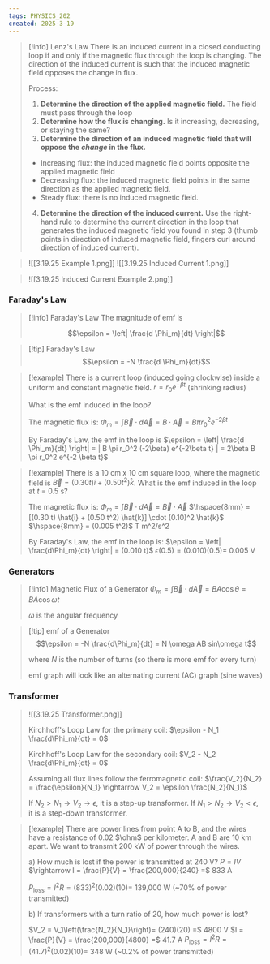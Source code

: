 ```yaml
---
tags: PHYSICS_202
created: 2025-3-19
---
```


> [!info] Lenz's Law
> There is an induced current in a closed conducting loop if and only if the magnetic flux through the loop is changing. The direction of the induced current is such that the induced magnetic field opposes the change in flux.
> 
> Process:
> 1. **Determine the direction of the applied magnetic field.** The field must pass through the loop
> 2. **Determine how the flux is changing.** Is it increasing, decreasing, or staying the same?
> 3. **Determine the direction of an induced magnetic field that will oppose the *change* in the flux.**
> 	- Increasing flux: the induced magnetic field points opposite the applied magnetic field
> 	- Decreasing flux: the induced magnetic field points in the same direction as the applied magnetic field.
> 	- Steady flux: there is no induced magnetic field.
> 4. **Determine the direction of the induced current.** Use the right-hand rule to determine the current direction in the loop that generates the induced magnetic field you found in step 3 (thumb points in direction of induced magnetic field, fingers curl around direction of induced current).

> ![[3.19.25 Example 1.png]]
> ![[3.19.25 Induced Current 1.png]]

> ![[3.19.25 Induced Current Example 2.png]]

### Faraday's Law

> [!info] Faraday's Law
> The magnitude of emf is
> 
> $$\epsilon = \left| \frac{d \Phi_m}{dt} \right|$$

> [!tip] Faraday's Law
> $$\epsilon = -N \frac{d \Phi_m}{dt}$$

> [!example]
> There is a current loop (induced going clockwise) inside a uniform and constant magnetic field.
> $r = r_0 e^{-\beta t}$ (shrinking radius)
> 
> What is the emf induced in the loop?
> 
> The magnetic flux is:
> $\Phi_m = \int \vec{B} \cdot d\vec{A} = B \cdot \vec{A} = B \pi r_0^2 e^{-2\beta t}$
> 
> By Faraday's Law, the emf in the loop is
> $\epsilon = \left| \frac{d \Phi_m}{dt} \right| = | B \pi r_0^2 (-2\beta) e^{-2\beta t} | = 2\beta B \pi r_0^2 e^{-2 \beta t}$

> [!example]
> There is a 10 cm x 10 cm square loop, where the magnetic field is $\vec{B} = (0.30 t) \hat{i} + (0.50 t^2) \hat{k}$. What is the emf induced in the loop at $t$ = 0.5 s?
> 
> The magnetic flux is:
> $\Phi_m = \int \vec{B} \cdot d\vec{A} = \vec{B} \cdot \vec{A}$
> $\hspace{8mm} = [(0.30 t) \hat{i} + (0.50 t^2) \hat{k}] \cdot (0.10)^2 \hat{k}$
> $\hspace{8mm} = (0.005 t^2)$ T m^2/s^2 
> 
> By Faraday's Law, the emf in the loop is:
> $\epsilon = \left| \frac{d\Phi_m}{dt} \right| = (0.010 t)$
> $\epsilon (0.5) = (0.010)(0.5) =$ 0.005 V

### Generators

> [!info] Magnetic Flux of a Generator
> $\Phi_m = \int \vec{B} \cdot d\vec{A} = BA \cos\theta = BA \cos\omega t$
> 
> $\omega$ is the angular frequency

> [!tip] emf of a Generator
> $$\epsilon = -N \frac{d\Phi_m}{dt} = N \omega AB sin\omega t$$
> 
> where $N$ is the number of turns (so there is more emf for every turn)
> 
> emf graph will look like an alternating current (AC) graph (sine waves)

### Transformer

> ![[3.19.25 Transformer.png]]
> 
> Kirchhoff's Loop Law for the primary coil:
> $\epsilon - N_1 \frac{d\Phi_m}{dt} = 0$
> 
> Kirchhoff's Loop Law for the secondary coil:
> $V_2 - N_2 \frac{d\Phi_m}{dt} = 0$
> 
> Assuming all flux lines follow the ferromagnetic coil:
> $\frac{V_2}{N_2} = \frac{\epsilon}{N_1} \rightarrow V_2 = \epsilon \frac{N_2}{N_1}$
> 
> If $N_2 > N_1 \rightarrow V_2 \rightarrow \epsilon$, it is a step-up transformer.
> If $N_1 > N_2 \rightarrow V_2 < \epsilon$, it is a step-down transformer.

> [!example]
> There are power lines from point A to B, and the wires have a resistance of 0.02 $\ohm$ per kilometer. A and B are 10 km apart. We want to transmit 200 kW of power through the wires.
> 
> a) How much is lost if the power is transmitted at 240 V?
> $P = IV$
> $\rightarrow I = \frac{P}{V} = \frac{200,000}{240} =$ 833 A
> 
> $P_{\text{loss}} = I^2 R = (833)^2(0.02)(10) =$ 139,000 W (~70% of power transmitted)
> 
> b) If transformers with a turn ratio of 20, how much power is lost?
> 
> $V_2 = V_1\left(\frac{N_2}{N_1}\right)= (240)(20) =$ 4800 V
> $I = \frac{P}{V} = \frac{200,000}{4800} =$ 41.7 A
> $P_{\text{loss}} = I^2 R = (41.7)^2 (0.02)(10) =$ 348 W (~0.2% of power transmitted)